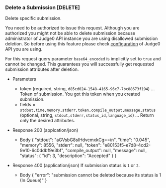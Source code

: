 ### Delete a Submission [DELETE]
Delete specific submission.

You need to be authorized to issue this request. Although you are
authorized you might not be able to delete submission because administrator of Judge0 API instance
you are using disallowed submission deletion. So before using this feature please check [configuration](#system-and-configuration-configuration-info-get) of Judge0 API you are using.

For this request query parameter `base64_encoded` is implicitly set to `true` and cannot be changed.
This guarantees you will successfully get requested submission attributes after deletion.

+ Parameters
    + token (required, string, `d85cd024-1548-4165-96c7-7bc88673f194`) ... Token of submission. You got this token when you created submission.
    + fields = `stdout,time,memory,stderr,token,compile_output,message,status` (optional, string, `stdout,stderr,status_id,language_id`) ... Return only the desired attributes.

+ Response 200 (applcation/json)
    + Body
        {
            "stdout": "aGVsbG8sIHdvcmxkCg==\n",
            "time": "0.045",
            "memory": 8556,
            "stderr": null,
            "token": "e80153f5-e7d8-4cd2-9e10-6c0ddbf9e3bf",
            "compile_output": null,
            "message": null,
            "status": {
                "id": 3,
                "description": "Accepted"
            }
        }

+ Response 400 (application/json)
If submission status is `1` or `2`.
    + Body
        {
            "error": "submission cannot be deleted because its status is 1 (In Queue)"
        }

<!-- include(../_unauthenticated.md) -->
<!-- include(../_unauthorized.md) -->